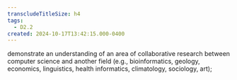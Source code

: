 ```yaml
---
transcludeTitleSize: h4
tags:
  - D2.2
created: 2024-10-17T13:42:15.000-0400
---
```

demonstrate an understanding of an area of collaborative research between computer science and another field (e.g., bioinformatics, geology, economics, linguistics, health informatics, climatology, sociology, art);